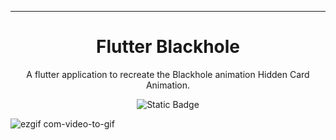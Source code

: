 <hr/>
<h1 align="center">
Flutter Blackhole
</h1>

<p align="center">
  A flutter application to recreate the Blackhole  animation Hidden Card Animation.
</p>

<p align="center">
<img alt="Static Badge" src="https://img.shields.io/badge/%20Code_Size-317kb-blue">
</p>

![ezgif com-video-to-gif](https://github.com/Jackfrst/flutter_black_hole/assets/60434580/07c18795-80d9-40c7-bc5e-5c431e5471e2)
